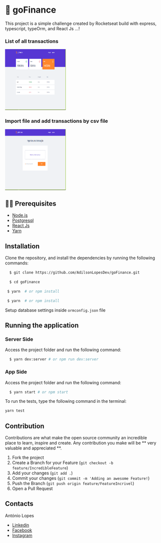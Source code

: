 # :rocket: goFinance

 <p>This project is a simple challenge created by Rocketseat build with express, typescript, typeOrm, and React Js ...!</p>

### List of all transactions

 <img src="/assets/Dashboard.PNG" height="200" width="200">

### Import file and add transactions by csv file

 <img src="/assets/Capturar.PNG" height="200" width="200">

## ✋🏻 Prerequisites

- [Node.js](https://nodejs.org/en/)
- [Postgresql](https://www.postgresql.org/download/)
- [React Js](https://reactjs.org/docs/getting-started.html)
- [Yarn](https://yarnpkg.com/pt-BR/docs/install)

## Installation

Clone the repository, and install the dependencies by running the following commands:

```sh
  $ git clone https://github.com/AdilsonLopesDev/goFinance.git
```

```sh
  $ cd goFinance
```

```sh
 $ yarn  # or npm install
```

```sh
 $ yarn  # or npm install
```

Setup database settings inside `ormconfig.json` file

## Running the application

### Server Side

Access the project folder and run the following command:

```sh
  $ yarn dev:server # or npm run dev:server
```

### App Side

Access the project folder and run the following command:

```sh
  $ yarn start # or npm start
```

To run the tests, type the following command in the terminal:

```sh
yarn test
```

## Contribution

Contributions are what make the open source community an incredible place to learn, inspire and create. Any contribution you make will be ** very valuable and appreciated **.

1. Fork the project
2. Create a Branch for your Feature (`git checkout -b feature/IncredibleFeature`)
3. Add your changes (`git add .`)
4. Commit your changes (`git commit -m 'Adding an awesome Feature!`)
5. Push the Branch (`git push origin feature/FeatureIncrivel`)
6. Open a Pull Request

<!-- LICENSE -->

## Contacts

António Lopes

- [Linkedin](https://www.linkedin.com/in/ant%C3%B3nio-ferraz-lopes-448019178/)
- [Facebook](https://www.facebook.com/antonioferrazlopes.pdk/)
- [Instagram](https://www.instagram.com/antonio_dizzy/)

